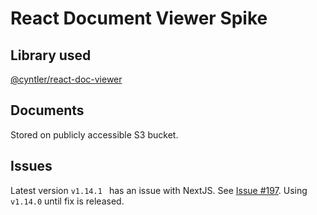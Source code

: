 # React Document Viewer Spike

## Library used

[@cyntler/react-doc-viewer](https://github.com/cyntler/react-doc-viewer)

## Documents

Stored on publicly accessible S3 bucket.

## Issues

Latest version `v1.14.1 ` has an issue with NextJS. See [Issue #197](https://github.com/cyntler/react-doc-viewer/issues/197). Using `v1.14.0` until fix is released.
